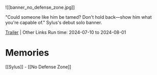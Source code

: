 ![[banner_no_defense_zone.jpg]]

"Could someone like him be tamed? Don't hold back—show him what you're capable of."
Sylus's debut solo banner.

[Trailer](https://www.youtube.com/watch?v=DViEmSvOJ9w) | Other Links
Run time: 2024-07-10 to 2024-08-01

# Memories
[[Sylus]] - [[No Defense Zone]]